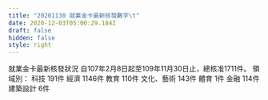 ```yaml
---
title: "20201130 就業金卡最新核發數字\t"
date: 2020-12-03T05:00:29.184Z
draft: false
hidden: false
style: right
---
```

就業金卡最新核發狀況 自107年2月8日起至109年11月30日止，總核准1711件。 
領域別：
科技 191件
經濟 1146件
教育 110件
文化、藝術 143件
體育 1件
金融 114件
建築設計 6件